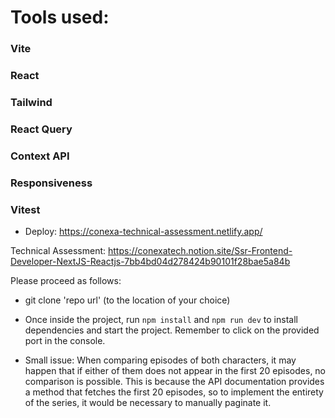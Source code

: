# Tools used:

### Vite
### React
### Tailwind
### React Query
### Context API
### Responsiveness
### Vitest

- Deploy: https://conexa-technical-assessment.netlify.app/

Technical Assessment:  https://conexatech.notion.site/Ssr-Frontend-Developer-NextJS-Reactjs-7bb4bd04d278424b90101f28bae5a84b

Please proceed as follows:

- git clone 'repo url' (to the location of your choice)
- Once inside the project, run `npm install` and `npm run dev` to install dependencies and start the project. Remember to click on the provided port in the console.


- Small issue: When comparing episodes of both characters, it may happen that if either of them does not appear in the first 20 episodes, no comparison is possible. This is because the API documentation provides a method that fetches the first 20 episodes, so to implement the entirety of the series, it would be necessary to manually paginate it.




